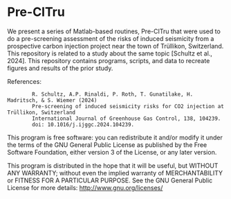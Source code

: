 # Pre-CITru

We present a series of Matlab-based routines, Pre-CITru that were used to do a pre-screening assessment of the risks of induced seismicity from a prospective carbon injection project near the town of Trüllikon, Switzerland.  This repository is related to a study about the same topic [Schultz et al., 2024].  This repository contains programs, scripts, and data to recreate figures and results of the prior study.

References: 
            
            R. Schultz, A.P. Rinaldi, P. Roth, T. Gunatilake, H. Madritsch, & S. Wiemer (2024)
            Pre-screening of induced seismicity risks for CO2 injection at Trüllikon, Switzerland
            International Journal of Greenhouse Gas Control, 138, 104239.
            doi: 10.1016/j.ijggc.2024.104239.
            

This program is free software: you can redistribute it and/or modify it under the terms of the GNU General Public License as published by the Free Software Foundation, either version 3 of the License, or any later version.

This program is distributed in the hope that it will be useful, but WITHOUT ANY WARRANTY; without even the implied warranty of MERCHANTABILITY or FITNESS FOR A PARTICULAR PURPOSE.  See the GNU General Public License for more details: http://www.gnu.org/licenses/
